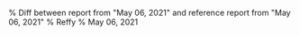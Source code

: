 % Diff between report from "May 06, 2021" and reference report from "May 06, 2021"
% Reffy
% May 06, 2021

